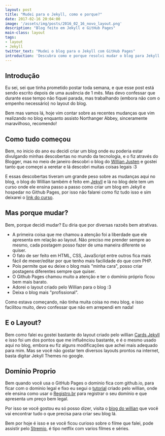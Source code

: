 ```yaml
---
layout: post
title: "Mudei para o Jekyll, como e porque?"
date: 2017-02-16 20:04:00
image: '/assets/img/posts/2016_02_16_novo_layout.png'
description: "Blog feito em Jekyll e GitHub Pages"
main-class: layout
tags:
- layout
- Jekyll
twitter_text: "Mudei o blog para o Jekyll com GitHub Pages"
introduction: 'Descubra como e porque resolvi mudar o blog para Jekyll'
---
```


## Introdução

Eu sei, sei que tinha prometido postar toda semana, e que esse post está sendo
escrito depois de uma ausência de 1 mês. Mas devo confessar que durante esse
tempo não fiquei parada, mas trabalhando (embora não com o empenho necessário) no
layout do blog.

Bem mas vamos lá, hoje vim contar sobre as recentes mudanças que vim realizando no blog
enquanto assisto Northanger Abbey, sinceramente maravilhoso, recomendo!

## Como tudo começou

Bem, no inicio do ano eu decidi criar um blog onde eu poderia estar divulgando
minhas descobertas no mundo da tecnologia, e o fiz através do Blogger, mas no meio
de janeiro descobri o blog do <a href="https://willianjusten.com.br/">Willian Justen</a>
 e gostei tanto que começei a xeretar e lá descobri muitas coisas legais :3

E essas descobertas tiveram um grande peso sobre as mudanças aqui no blog, o blog
do Willian também é feito em <a href="https://jekyllrb.com/">Jekyll</a> e lá
no blog dele tem um curso onde ele ensina passo a passo como criar um blog em Jekyll e hospedar no
Github Pages, por isso não falarei como fiz tudo isso e sim deixarei o <a href="http://willianjusten.teachable.com/p/criando-sites-estaticos-com-jekyll">link do curso</a>.

## Mas porque mudar?

Bem, porque decidi mudar? Eu diria que por diversas razoẽs bem atrativas.
- A primeira coisa que me chamou a atenção foi a liberdade que ele apresenta em relação ao layout. Não preciso me
prender sempre ao mesmo, cada postagem posso fazer de uma maneira diferente se quiser.
- O fato de ser feito em HTML, CSS, JavaScript entre outros fica mais fácil de mexer/editar
por que tenho mais facilidade do que com PHP.
- Pois permite que eu deixe o blog mais "minha cara", posso criar postagens diferentes
sempre que quiser.
- O Github Pages chamou muito a atenção e ter o domínio próprio ficou bem mais barato.
- Adorei  o layout criado pelo Willian para o blog :3
- Deixa o blog mais "profissional".

Como estava começando, não tinha muita coisa no meu blog, e  isso facilitou muito,
devo confessar que não em arrependi em nada!

## E o Layout?

Bem como falei eu gostei bastante do layout criado pelo willian
<a href="https://github.com/willianjusten/cards-jekyll-template">Cards Jekyll</a>
 e isso foi um dos pontos que me influênciou bastante, e é o mesmo usado aqui
 no blog, embora eu fiz alguns modificações que achei mais adequado para mim.
 Mas se você não gostar tem diversos layouts prontos na internet, basta digitar
 Jekyll Themes no google.

## Domínio Proprio

Bem quando você usa o GitHub Pages o dominio fica  com github.io,
para ficar com o dominio legal e fixo eu segui o
<a href="https://willianjusten.com.br/dominio-proprio-no-github-pages/">tutorial</a>
criado pelo willian, onde ele ensina como usar o <a href="https://registro.br/">Registro.br</a>
para registrar o seu domínio e que apresenta um preço bem legal.

Por isso se você gostou eu só posso dizer, visita o <a href="https://willianjusten.com.br/">blog do willian</a>
que você vai encontrar tudo o que precisa para criar seu blog lá.

Bem por hoje é isso e se você ficou curioso sobre o filme que falei, pode assistir pelo
<a href="http://www.strem.io/">Stremio</a>, é tipo netflix com varios filmes e séries.
